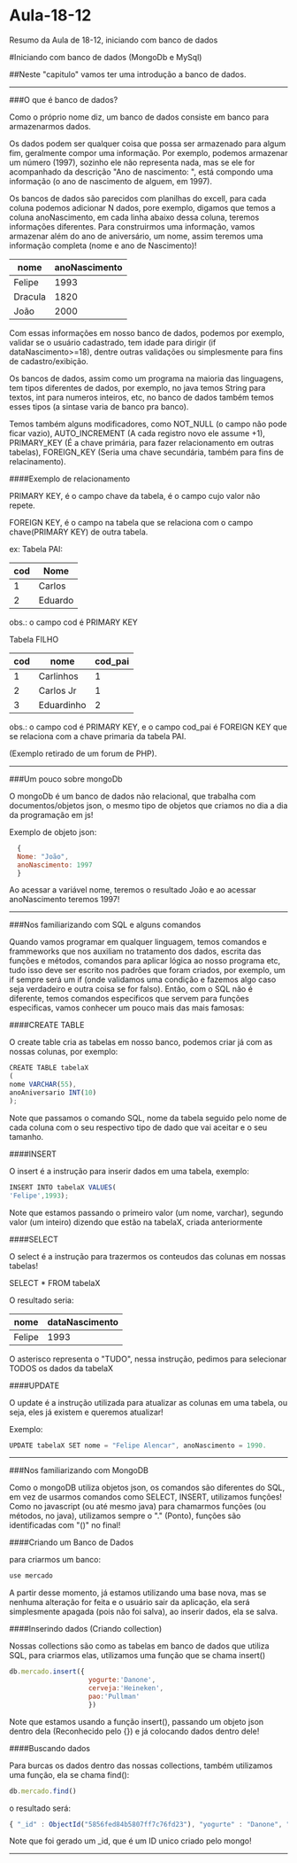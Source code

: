 # Aula-18-12
Resumo da Aula de 18-12, iniciando com banco de dados

#Iniciando com banco de dados (MongoDb e MySql)

##Neste "capitulo" vamos ter uma introdução a banco de dados.

------------------------------------------------------------------------------------------------------------------------------------------

###O que é banco de dados?

Como o próprio nome diz, um banco de dados consiste em banco para armazenarmos dados.

Os dados podem ser qualquer coisa que possa ser armazenado para algum fim, geralmente compor uma informação. Por exemplo,
podemos armazenar um número (1997), sozinho ele não representa nada, mas se ele for acompanhado da descrição "Ano de nascimento: ", está
compondo uma informação (o ano de nascimento de alguem, em 1997).

Os bancos de dados são parecidos com planilhas do excell, para cada coluna podemos adicionar N dados, pore exemplo, digamos que temos
a coluna anoNascimento, em cada linha abaixo dessa coluna, teremos informações diferentes. Para construirmos uma informação, vamos 
armazenar além do ano de aniversário, um nome, assim teremos uma informação completa (nome e ano de Nascimento)!

| nome | anoNascimento |
|------|-----------------|
| Felipe | 1993 |
|Dracula| 1820 |
|João|2000|

Com essas informações em nosso banco de dados, podemos por exemplo, validar se o usuário cadastrado, tem idade para 
dirigir (if dataNascimento>=18), dentre outras validações ou simplesmente para fins de cadastro/exibição.

Os bancos de dados, assim como um programa na maioria das linguagens, tem tipos diferentes de dados, por exemplo, no java temos
String para textos, int para numeros inteiros, etc, no banco de dados também temos esses tipos (a sintase varia de banco pra banco).

Temos também alguns modificadores, como NOT_NULL (o campo não pode ficar vazio), AUTO_INCREMENT (A cada registro novo ele assume +1),
PRIMARY_KEY (É a chave primária, para fazer relacionamento em outras tabelas), FOREIGN_KEY (Seria uma chave secundária, também
para fins de relacinamento).

####Exemplo de relacionamento

PRIMARY KEY, é o campo chave da tabela, é o campo cujo valor não repete.

FOREIGN KEY, é o campo na tabela que se relaciona com o campo chave(PRIMARY KEY) de outra tabela.

ex:
Tabela PAI:


|cod|Nome|
|---|----|
|1 | Carlos|
|2 | Eduardo|


obs.: o campo cod é PRIMARY KEY

Tabela FILHO


|cod | nome | cod_pai|
|----|------|--------|
|1 | Carlinhos | 1|
|2 | Carlos Jr | 1|
|3 | Eduardinho | 2|

obs.: o campo cod é PRIMARY KEY, e o campo cod_pai é FOREIGN KEY que se relaciona com a chave primaria da tabela PAI.

(Exemplo retirado de um forum de PHP).

------------------------------------------------------------------------------------------------------------------------------------------
###Um pouco sobre mongoDb

O mongoDb é um banco de dados não relacional, que trabalha com documentos/objetos json, o mesmo tipo de objetos que criamos no dia a dia da 
programação em js!

Exemplo de objeto json:

```javascript
  {
  Nome: "João",
  anoNascimento: 1997
  }
  ```
  Ao acessar a variável nome, teremos o resultado João e ao acessar anoNascimento teremos 1997!
  

------------------------------------------------------------------------------------------------------------------------------------------
###Nos familiarizando com SQL e alguns comandos

Quando vamos programar em qualquer linguagem, temos comandos e frammeworks que nos auxiliam  no tratamento dos dados, escrita das
funções e métodos, comandos para aplicar lógica ao nosso programa etc, tudo isso deve ser escrito nos padrões que foram criados,
por exemplo, um if sempre será um if (onde validamos uma condição e fazemos algo caso seja verdadeiro e outra coisa se for falso).
Então, com o SQL não é diferente, temos comandos especificos que servem para funções especificas, vamos conhecer um pouco mais das mais
famosas:

####CREATE TABLE

O create table cria as tabelas em nosso banco, podemos criar já com as nossas colunas, por exemplo:

```javascript
CREATE TABLE tabelaX
(
nome VARCHAR(55),
anoAniversario INT(10)
);
```

Note que passamos o comando SQL, nome da tabela seguido pelo nome de cada coluna com o seu respectivo tipo de dado que vai aceitar e o
seu tamanho.

####INSERT

O insert é a instrução para inserir dados em uma tabela, exemplo:

```javascript
INSERT INTO tabelaX VALUES(
'Felipe',1993);
```
Note que estamos passando o primeiro valor (um nome, varchar), segundo valor (um inteiro) dizendo que estão na tabelaX, criada 
anteriormente


####SELECT

O select é a instrução para trazermos os conteudos das colunas em nossas tabelas!

SELECT * FROM tabelaX

O resultado seria:

| nome | dataNascimento |
|------|-----------------|
| Felipe | 1993 |

O asterisco representa o "TUDO", nessa instrução, pedimos para selecionar TODOS os dados da tabelaX

####UPDATE

O update é a instrução utilizada para atualizar as colunas em uma tabela, ou seja, eles já existem e queremos atualizar!

Exemplo:
```javascript
UPDATE tabelaX SET nome = "Felipe Alencar", anoNascimento = 1990.
```

------------------------------------------------------------------------------------------------------------------------------------------

###Nos familiarizando com MongoDB

Como o mongoDB utiliza objetos json, os comandos são diferentes do SQL, em vez de usarmos comandos como SELECT, INSERT, utilizamos funções! Como no javascript (ou até mesmo java) para chamarmos funções (ou métodos, no java), utilizamos sempre o "." (Ponto), funções 
são identificadas com "()" no final!


####Criando um Banco de Dados


para criarmos um banco:
```javascript
use mercado
```

A partir desse momento, já estamos utilizando uma base nova, mas se nenhuma alteração for feita e o usuário sair da 
aplicação, ela será simplesmente apagada (pois não foi salva), ao inserir dados, ela se salva.


####Inserindo dados (Criando collection)

Nossas collections são como as tabelas em banco de dados que utiliza SQL, para criarmos elas, utilizamos uma função que 
se chama insert()

```javascript
db.mercado.insert({
                    yogurte:'Danone',
                    cerveja:'Heineken',
                    pao:'Pullman'
                    })
```

Note que estamos usando a função insert(), passando um objeto json dentro dela (Reconhecido pelo {}) e já colocando
dados dentro dele!

####Buscando dados

Para burcas os dados dentro das nossas collections, também utilizamos uma função, ela se chama find():

```javascript
db.mercado.find()
```
o resultado será:
```javascript
{ "_id" : ObjectId("5856fed84b5807ff7c76fd23"), "yogurte" : "Danone", "cerveja" : "Heineken", "oao" : "Pullman" }
```

Note que foi gerado um _id, que é um ID unico criado pelo mongo!

------------------------------------------------------------------------------------------------------------------------------------------

